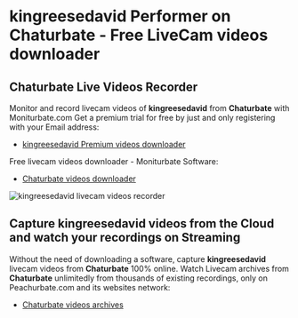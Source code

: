 # kingreesedavid Performer on Chaturbate - Free LiveCam videos downloader

## Chaturbate Live Videos Recorder

Monitor and record livecam videos of **kingreesedavid** from **Chaturbate** with Moniturbate.com
Get a premium trial for free by just and only registering with your Email address:
* [kingreesedavid Premium videos downloader](https://moniturbate.com/request-demo-licence-key.html)

Free livecam videos downloader - Moniturbate Software:
* [Chaturbate videos downloader](https://moniturbate.com/moniturbate-download-software.html)

![kingreesedavid livecam videos recorder](https://peachurnet.com/templates/moniturbate-software.png)


## Capture kingreesedavid videos from the Cloud and watch your recordings on Streaming

Without the need of downloading a software, capture **kingreesedavid** livecam videos from **Chaturbate** 100% online.
Watch Livecam archives from **Chaturbate** unlimitedly from thousands of existing recordings, only on Peachurbate.com and its websites network:
* [Chaturbate videos archives](https://peachurnet.com/)